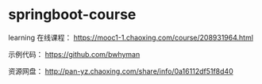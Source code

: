 # springboot-course
learning
在线课程： 
https://mooc1-1.chaoxing.com/course/208931964.html 

示例代码： 
https://github.com/bwhyman 

资源网盘： 
http://pan-yz.chaoxing.com/share/info/0a16112df51f8d40
